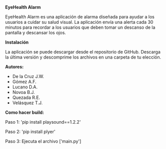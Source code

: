 
**EyeHealth Alarm**



EyeHealth Alarm es una aplicación de alarma diseñada para ayudar a los usuarios a cuidar su salud visual. La aplicación envía una alerta cada 30 minutos para recordar a los usuarios que deben tomar un descanso de la pantalla y descansar los ojos.

**Instalación**

La aplicación se puede descargar desde el repositorio de GitHub. Descarga la última versión y descomprime los archivos en una carpeta de tu elección.


**Autores:**

- De la Cruz J.W.
- Gómez A.F.
- Lucano D.A.
- Novoa B.J.
- Quezada R.E.
- Velásquez T.J.



**Como hacer build:**

Paso 1: 'pip install playsound==1.2.2'

Paso 2: 'pip install plyer'

Paso 3: Ejecuta el archivo ['main.py']